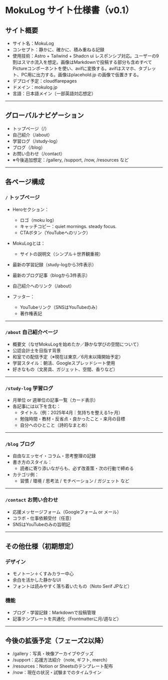 # MokuLog サイト仕様書（v0.1）

## サイト概要
- サイト名：MokuLog
- コンセプト：静かに、確かに、積み重ねる記録
- 使用技術：Astro +  Tailwind + Shadcn ui レスポンシブ対応。ユーザーの9割はスマホ流入を想定。画像はMarkdownで投稿する部分も含めすべてPictureコンポーネントを使い、avifに変換する。avifはスマホ、タブレット、PC用に出力する。画像はplacehold.jp の画像で仮置きする。
- デプロイ予定：cloudflarepages
- ドメイン：mokulog.jp
- 言語：日本語メイン（一部英語対応想定）

---

## グローバルナビゲーション
- トップページ（/）
- 自己紹介（/about）
- 学習ログ（/study-log）
- ブログ（/blog）
- お問い合わせ（/contact）
- ※今後追加想定：/gallery, /support, /now, /resources など

---

## 各ページ構成

### `/` トップページ
- Heroセクション：
  - ロゴ（moku log）
  - キャッチコピー：quiet mornings. steady focus.
  - CTAボタン（YouTubeへのリンク）

- MokuLogとは：
  - サイトの説明文（シンプル＋世界観重視）

- 最新の学習記録（study-logから3件表示）

- 最新のブログ記事（blogから3件表示）

- 自己紹介へのリンク（/about）

- フッター：
  - YouTubeリンク（SNSはYouTubeのみ）
  - 著作権表記

---

### `/about` 自己紹介ページ
- 概要文（なぜMokuLogを始めたか／静かな学びの空間について）
- 公認会計士を目指す背景
- 和室での配信予定（※現在は東京／6月末以降開始予定）
- 学習スタイル：朝活、Googleスプレッドシート使用
- 好きなもの（文房具、ガジェット、空間、香りなど）

---

### `/study-log` 学習ログ
- 月単位 or 週単位の記事一覧（カード表示）
- 各記事には以下を含む：
  - タイトル（例：2025年4月｜気持ちを整える1ヶ月）
  - 勉強時間・教材・反省点・良かったこと・来月の目標
  - 自分へのひとこと（詩的なまとめ）

---

### `/blog` ブログ
- 自由なエッセイ・コラム・思考整理の記録
- 書き方のスタイル：
  - 読者に寄り添いながらも、必ず改善策・次の行動で締める
- カテゴリ例：
  - 習慣 / 環境 / 思考法 / モチベーション / ガジェット など

---

### `/contact` お問い合わせ
- 応援メッセージフォーム（Googleフォーム or メール）
- コラボ・仕事依頼受付（任意）
- SNSはYouTubeのみの旨明記

---

## その他仕様（初期想定）

### デザイン
- モノトーン＋くすみカラー中心
- 余白を活かした静かなUI
- フォントは読みやすく落ち着いたもの（Noto Serif JPなど）

### 機能
- ブログ・学習記録：Markdownで投稿管理
- 記事テンプレートを共通化（Frontmatterに月/週など）

---

## 今後の拡張予定（フェーズ2以降）
- /gallery：写真・映像アーカイブやグッズ
- /support：応援方法紹介（note, ギフト, merch）
- /resources：Notion or Sheetsのテンプレート配布
- /now：現在の状況・試験までのタイムライン

